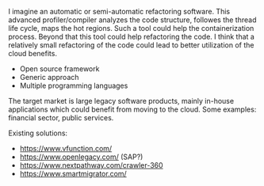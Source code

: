 I imagine an automatic or semi-automatic refactoring software. This advanced profiler/compiler analyzes the code structure, followes the thread life cycle, 
maps the hot regions. Such a tool could help the containerization process. Beyond that this tool could help refactoring the code. 
I think that a relatively small refactoring of the code could lead to better utilization of the cloud benefits. 

* Open source framework
* Generic approach 
* Multiple programming languages

The target market is large legacy software products, mainly in-house applications which could benefit from moving to the cloud. Some examples: financial sector, public services.

Existing solutions:
* https://www.vfunction.com/
* https://www.openlegacy.com/  (SAP?)
* https://www.nextpathway.com/crawler-360
* https://www.smartmigrator.com/

